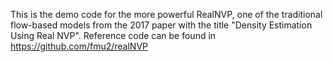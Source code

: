 This is the demo code for the more powerful RealNVP, one of the traditional flow-based models from the 2017 paper with the title "Density Estimation Using Real NVP".
Reference code can be found in https://github.com/fmu2/realNVP 
